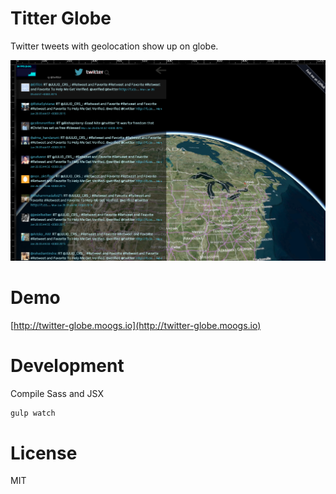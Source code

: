 # Titter Globe

Twitter tweets with geolocation show up on globe.

![](https://github.com/miguelmota/twitter-globe/blob/master/screenshot.png)

# Demo

[http://twitter-globe.moogs.io](http://twitter-globe.moogs.io)

# Development

Compile Sass and JSX

```bash
gulp watch
```

# License

MIT

